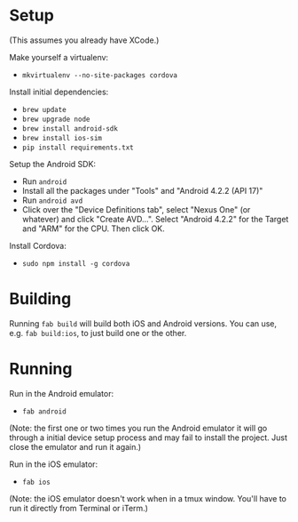 Setup
=====

(This assumes you already have XCode.)

Make yourself a virtualenv:

* `mkvirtualenv --no-site-packages cordova`

Install initial dependencies:

* `brew update`
* `brew upgrade node`
* `brew install android-sdk`
* `brew install ios-sim`
* `pip install requirements.txt`

Setup the Android SDK:

* Run `android`
* Install all the packages under "Tools" and "Android 4.2.2 (API 17)"
* Run `android avd`
* Click over the "Device Definitions tab", select "Nexus One" (or whatever) and click "Create AVD...". Select "Android 4.2.2" for the Target and "ARM" for the CPU. Then click OK.

Install Cordova:

* `sudo npm install -g cordova`

Building
========

Running `fab build` will build both iOS and Android versions. You can use, e.g. `fab build:ios`, to just build one or the other.

Running
=======

Run in the Android emulator:

* `fab android`

(Note: the first one or two times you run the Android emulator it will go through a initial device setup process and may fail to install the project. Just close the emulator and run it again.)

Run in the iOS emulator:

* `fab ios`

(Note: the iOS emulator doesn't work when in a tmux window. You'll have to run it directly from Terminal or iTerm.)
